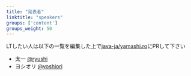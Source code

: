 ```yaml
---
title: "発表者"
linktitle: "speakers"
groups: ['content']
groups_weight: 50
---
```


LTしたい人は以下の一覧を編集した上で[java-ja/yamashi.ro](https://github.com/java-ja/yamashi.ro)にPRして下さい


- 太一 [@ryushi](https://twitter.com/ryushi)
- ヨシオリ [@yoshiori](https://twitter.com/yoshiori)
